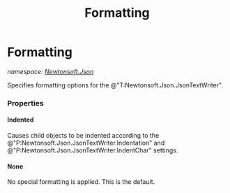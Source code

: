 ﻿---
title: Formatting
---

# Formatting
_namespace: [Newtonsoft.Json](N-Newtonsoft.Json.html)_

Specifies formatting options for the @"T:Newtonsoft.Json.JsonTextWriter".




### Properties

#### Indented
Causes child objects to be indented according to the @"P:Newtonsoft.Json.JsonTextWriter.Indentation" and @"P:Newtonsoft.Json.JsonTextWriter.IndentChar" settings.
#### None
No special formatting is applied. This is the default.

